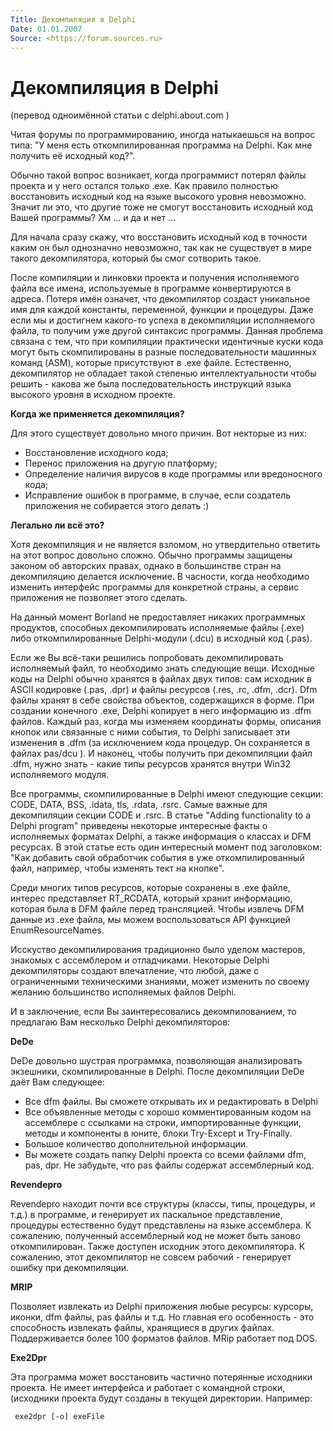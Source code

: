 ```yaml
---
Title: Декомпиляция в Delphi
Date: 01.01.2007
Source: <https://forum.sources.ru>
---
```



Декомпиляция в Delphi
=====================

(перевод одноимённой статьи с delphi.about.com )

Читая форумы по программированию, иногда натыкаешься на вопрос типа: "У
меня есть откомпилированная программа на Delphi. Как мне получить её
исходный код?".

Обычно такой вопрос возникает, когда программист
потерял файлы проекта и у него остался только .exe. Как правило
полностью восстановить исходный код на языке высокого уровня невозможно.
Значит ли это, что другие тоже не смогут восстановить исходный код Вашей
программы? Хм ... и да и нет ...

Для начала сразу скажу, что восстановить исходный код в точности каким
он был однозначно невозможно, так как не существует в мире такого
декомпилятора, который бы смог сотворить такое.

После компиляции и линковки проекта и получения исполняемого файла все
имена, используемые в программе конвертируются в адреса. Потеря имён
означет, что декомпилятор создаст уникальное имя для каждой константы,
переменной, функции и процедуры. Даже если мы и достигнем какого-то
успеха в декомпиляции исполняемого файла, то получим уже другой
синтаксис программы. Данная проблема связана с тем, что при компиляции
практически идентичные куски кода могут быть скомпилированы в разные
последовательности машинных команд (ASM), которые присутствуют в .exe
файле. Естественно, декомпилятор не обладает такой степенью
интеллектуальности чтобы решить - какова же была последовательность
инструкций языка высокого уровня в исходном проекте.

**Когда же применяется декомпиляция?**

Для этого существует довольно много
причин. Вот некторые из них:

- Восстановление исходного кода;
- Перенос приложения на другую платформу;
- Определение наличия вирусов в коде программы или вредоносного кода;
- Исправление ошибок в программе, в случае, если создатель приложения
не собирается этого делать :)

**Легально ли всё это?**

Хотя декомпиляция и не является взломом, но
утвердительно ответить на этот вопрос довольно сложно. Обычно программы
защищены законом об авторских правах, однако в большинстве стран на
декомпиляцию делается исключение. В часности, когда необходимо изменить
интерфейс программы для конкретной страны, а сервис приложения не
позволяет этого сделать.

На данный момент Borland не предоставляет никаких программных продуктов,
способных декомпилировать исполняемые файлы (.exe) либо
откомпилированные Delphi-модули (.dcu) в исходный код (.pas).

Если же Вы всё-таки решились попробовать декомпилировать исполняемый
файл, то необходимо знать следующие вещи. Исходные коды на Delphi обычно
хранятся в файлах двух типов: сам исходник в ASCII кодировке (.pas,
.dpr) и файлы ресурсов (.res, .rc, .dfm, .dcr). Dfm файлы хранят в себе
свойства объектов, содержащихся в форме. При создании конечного .exe,
Delphi копирует в него информацию из .dfm файлов. Каждый раз, когда мы
изменяем координаты формы, описания кнопок или связанные с ними события,
то Delphi записывает эти изменения в .dfm (за исключением кода процедур.
Он сохраняется в файлах pas/dcu ). И наконец, чтобы получить при
декомпиляции файл .dfm, нужно знать - какие типы ресурсов хранятся
внутри Win32 исполняемого модуля.

Все программы, скомпилированные в Delphi имеют следующие секции: CODE,
DATA, BSS, .idata, tls, .rdata, .rsrc. Самые важные для декомпиляции
секции CODE и .rsrc. В статье "Adding functionality to a Delphi
program" приведены некоторые интересные факты о исполняемых форматах
Delphi, а также информация о классах и DFM ресурсах. В этой статье есть
один интересный момент под заголовком: "Как добавить свой обработчик
события в уже откомпилированный файл, например, чтобы изменять тект на
кнопке".

Среди многих типов ресурсов, которые сохранены в .exe файле, интерес
представляет RT\_RCDATA, который хранит информацию, которая была в DFM
файле перед трансляцией. Чтобы извлечь DFM данные из .exe файла, мы можем
воспользоваться API функцией EnumResourceNames.

Исскуство декомпилирования традиционно было уделом мастеров, знакомых с
ассемблером и отладчиками. Некоторые Delphi декомпиляторы создают
впечатление, что любой, даже с ограниченными техническими знаниями,
может изменить по своему желанию большинство исполняемых файлов Delphi.

И в заключение, если Вы заинтересовались декомпилованием, то предлагаю
Вам несколько Delphi декомпиляторов:

**DeDe**

DeDe довольно шустрая программка, позволяющая анализировать экзешники,
скомпилированные в Delphi. После декомпиляции DeDe даёт Вам следующее:

- Все dfm файлы. Вы сможете открывать их и редактировать в Delphi
- Все объявленные методы с хорошо комментированным кодом на ассемблере
с ссылками на строки, импортированные функции, методы и компоненты в
юните, блоки Try-Except и Try-Finally.
- Большое количество дополнительной информации.
- Вы можете создать папку Delphi проекта со всеми файлами dfm, pas,
dpr. Не забудьте, что pas файлы содержат ассемблерный код.

**Revendepro**

Revendepro находит почти все структуры (классы, типы, процедуры, и т.д.)
в программе, и генерирует их паскальное представление, процедуры
естественно будут представлены на языке ассемблера. К сожалению,
полученный ассемблерный код не может быть заново откомпилирован. Также
доступен исходник этого декомпилятора. К сожалению, этот декомпилятор не
совсем рабочий - генерирует ошибку при декомпиляции.

**MRIP**

Позволяет извлекать из Delphi приложения любые ресурсы: курсоры, иконки,
dfm файлы, pas файлы и т.д. Но главная его особенность - это способность
извлекать файлы, хранящиеся в других файлах. Поддерживается более 100
форматов файлов. MRip работает под DOS.

**Exe2Dpr**

Эта программа может восстановить частично потерянные исходники проекта.
Не имеет интерфейса и работает с командной строки,
(исходники проекта будут созданы в текущей директории.
Например:

     exe2dpr [-o] exeFile


